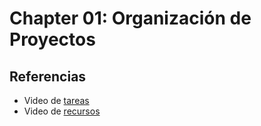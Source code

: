 # Chapter 01: Organización de Proyectos

## Referencias
- Video de [tareas](https://www.youtube.com/watch?v=noc0aBZEw5Q)
- Video de [recursos](https://www.youtube.com/watch?v=oC0s-S1TA1I)